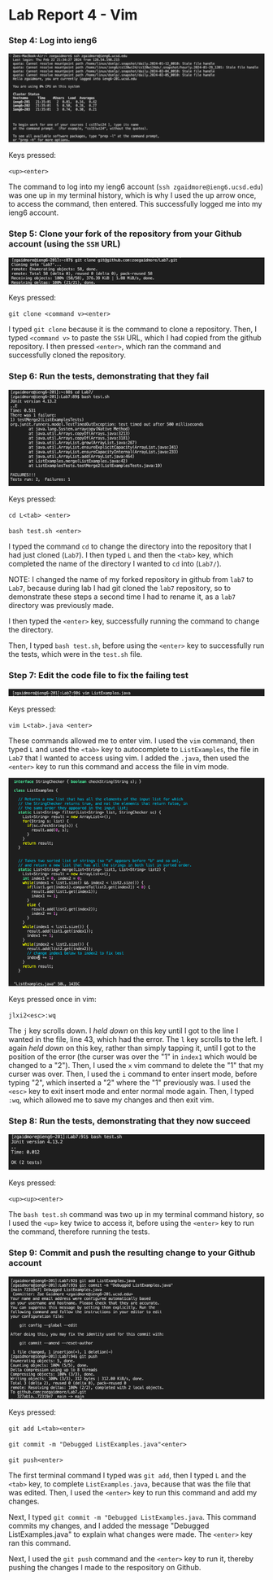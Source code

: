 # Lab Report 4 - Vim


### Step 4: Log into ieng6

![](Step4.png)

Keys pressed:

`<up><enter>`

The command to log into my ieng6 account (`ssh zgaidmore@ieng6.ucsd.edu`) was one up in my terminal history, which is why I used the up arrow once, to access the command, then entered. This successfully logged me into my ieng6 account.


### Step 5: Clone your fork of the repository from your Github account (using the `SSH` URL)

![](Step5.png)

Keys pressed:

`git clone <command v><enter>`

I typed `git clone` because it is the command to clone a repository. Then, I typed `<command v>` to paste the `SSH` URL, which I had copied from the github repository. I then pressed `<enter>`, which ran the command and successfully cloned the repository.


### Step 6: Run the tests, demonstrating that they fail

![](Step6.png)

Keys pressed:

`cd L<tab> <enter>`

`bash test.sh <enter>`

I typed the command `cd` to change the directory into the repository that I had just cloned (`Lab7`). I then typed `L` and then the `<tab>` key, which completed the name of the directory I wanted to `cd` into (`Lab7/`).

NOTE: I changed the name of my forked repository in github from `lab7` to `Lab7`, because during lab I had git cloned the `lab7` repository, so to demonstrate these steps a second time I had to rename it, as a `lab7` directory was previously made.

I then typed the `<enter>` key, successfully running the command to change the directory.

Then, I typed `bash test.sh`, before using the `<enter>` key to successfully run the tests, which were in the `test.sh` file. 


### Step 7: Edit the code file to fix the failing test

![](Step7.png)

Keys pressed:

`vim L<tab>.java <enter>`

These commands allowed me to enter vim. I used the `vim` command, then typed `L` and used the `<tab>` key to autocomplete to `ListExamples`, the file in `Lab7` that I wanted to access using vim. I added the `.java`, then used the `<enter>` key to run this command and access the file in vim mode.

![](vim.png)

Keys pressed once in vim:

`jlxi2<esc>:wq`

The `j` key scrolls down. I *held down* on this key until I got to the line I wanted in the file, line 43, which had the error. The `l` key scrolls to the left. I again *held down* on this key, rather than simply tapping it, until I got to the position of the error (the curser was over the "1" in `index1` which would be changed to a "2"). Then, I used the `x` vim command to delete the "1" that my curser was over. Then, I used the `i` command to enter insert mode, before typing "2", which inserted a "2" where the "1" previously was. I used the `<esc>` key to exit insert mode and enter normal mode again. Then, I typed `:wq`, which allowed me to save my changes and then exit vim.


### Step 8: Run the tests, demonstrating that they now succeed

![](Step8.png)

Keys pressed:

`<up><up><enter>`

The `bash test.sh` command was two up in my terminal command history, so I used the `<up>` key twice to access it, before using the `<enter>` key to run the command, therefore running the tests. 

### Step 9: Commit and push the resulting change to your Github account

![](Step9.png)

Keys pressed:

`git add L<tab><enter>`

`git commit -m "Debugged ListExamples.java"<enter>`

`git push<enter>`

The first terminal command I typed was `git add`, then I typed `L` and the `<tab>` key, to complete `ListExamples.java`, because that was the file that was edited. Then, I used the `<enter>` key to run this command and add my changes.

Next, I typed `git commit -m "Debugged ListExamples.java`. This command commits my changes, and I added the message "Debugged ListExamples.java" to explain what changes were made. The `<enter>` key ran this command.

Next, I used the `git push` command and the `<enter>` key to run it, thereby pushing the changes I made to the respository on Github.
